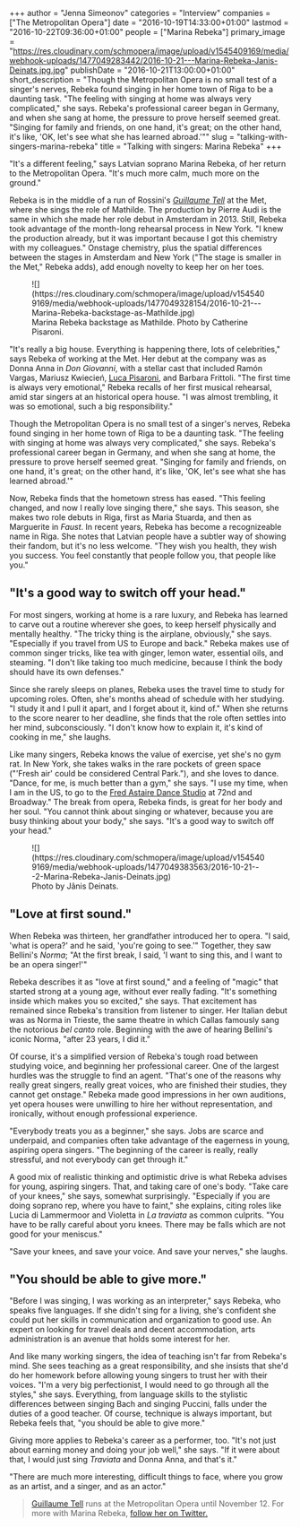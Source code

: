+++
author = "Jenna Simeonov"
categories = "Interview"
companies = ["The Metropolitan Opera"]
date = "2016-10-19T14:33:00+01:00"
lastmod = "2016-10-22T09:36:00+01:00"
people = ["Marina Rebeka"]
primary_image = "https://res.cloudinary.com/schmopera/image/upload/v1545409169/media/webhook-uploads/1477049283442/2016-10-21---Marina-Rebeka-Janis-Deinats.jpg.jpg"
publishDate = "2016-10-21T13:00:00+01:00"
short_description = "Though the Metropolitan Opera is no small test of a singer&#039;s nerves, Rebeka found singing in her home town of Riga to be a daunting task. &quot;The feeling with singing at home was always very complicated,&quot; she says. Rebeka&#039;s professional career began in Germany, and when she sang at home, the pressure to prove herself seemed great. &quot;Singing for family and friends, on one hand, it&#039;s great; on the other hand, it&#039;s like, &#039;OK, let&#039;s see what she has learned abroad.&#039;&quot;"
slug = "talking-with-singers-marina-rebeka"
title = "Talking with singers: Marina Rebeka"
+++

"It's a different feeling," says Latvian soprano Marina Rebeka, of her return to the Metropolitan Opera. "It's much more calm, much more on the ground."

Rebeka is in the middle of a run of Rossini's [*Guillaume Tell*](http://www.metopera.org/Season/2016-17-Season/guillaume-tell-rossini-tickets/) at the Met, where she sings the role of Mathilde. The production by Pierre Audi is the same in which she made her role debut in Amsterdam in 2013. Still, Rebeka took advantage of the month-long rehearsal process in New York. "I knew the production already, but it was important because I got this chemistry with my colleagues." Onstage chemistry, plus the spatial differences between the stages in Amsterdam and New York ("The stage is smaller in the Met," Rebeka adds), add enough novelty to keep her on her toes.

<figure data-type="image">
![](https://res.cloudinary.com/schmopera/image/upload/v1545409169/media/webhook-uploads/1477049328154/2016-10-21---Marina-Rebeka-backstage-as-Mathilde.jpg)
<figcaption>Marina Rebeka backstage as Mathilde. Photo by Catherine Pisaroni.</figcaption>
</figure>

"It's really a big house. Everything is happening there, lots of celebrities," says Rebeka of working at the Met. Her debut at the company was as Donna Anna in *Don Giovanni*, with a stellar cast that included Ramón Vargas, Mariusz Kwiecień, [Luca Pisaroni](/talking-with-singers-luca-pisaroni/), and Barbara Frittoli. "The first time is always very emotional," Rebeka recalls of her first musical rehearsal, amid star singers at an historical opera house. "I was almost trembling, it was so emotional, such a big responsibility."

Though the Metropolitan Opera is no small test of a singer's nerves, Rebeka found singing in her home town of Riga to be a daunting task. "The feeling with singing at home was always very complicated," she says. Rebeka's professional career began in Germany, and when she sang at home, the pressure to prove herself seemed great. "Singing for family and friends, on one hand, it's great; on the other hand, it's like, 'OK, let's see what she has learned abroad.'"

Now, Rebeka finds that the hometown stress has eased. "This feeling changed, and now I really love singing there," she says. This season, she makes two role debuts in Riga, first as Maria Stuarda, and then as Marguerite in *Faust*. In recent years, Rebeka has become a recognizeable name in Riga. She notes that Latvian people have a subtler way of showing their fandom, but it's no less welcome. "They wish you health, they wish you success. You feel constantly that people follow you, that people like you."

## "It's a good way to switch off your head."

For most singers, working at home is a rare luxury, and Rebeka has learned to carve out a routine wherever she goes, to keep herself physically and mentally healthy. "The tricky thing is the airplane, obviously," she says. "Especially if you travel from US to Europe and back." Rebeka makes use of common singer tricks, like tea with ginger, lemon water, essential oils, and steaming. "I don't like taking too much medicine, because I think the body should have its own defenses."

Since she rarely sleeps on planes, Rebeka uses the travel time to study for upcoming roles. Often, she's months ahead of schedule with her studying. "I study it and I pull it apart, and I forget about it, kind of." When she returns to the score nearer to her deadline, she finds that the role often settles into her mind, subconsciously. "I don't know how to explain it, it's kind of cooking in me," she laughs.

Like many singers, Rebeka knows the value of exercise, yet she's no gym rat. In New York, she takes walks in the rare pockets of green space ("'Fresh air' could be considered Central Park."), and she loves to dance. "Dance, for me, is much better than a gym," she says. "I use my time, when I am in the US, to go to the [Fred Astaire Dance Studio](https://www.fredastaire.com/) at 72nd and Broadway." The break from opera, Rebeka finds, is great for her body and her soul. "You cannot think about singing or whatever, because you are busy thinking about your body," she says. "It's a good way to switch off your head."

<figure data-type="image">
![](https://res.cloudinary.com/schmopera/image/upload/v1545409169/media/webhook-uploads/1477049383563/2016-10-21---2-Marina-Rebeka-Janis-Deinats.jpg)
<figcaption>Photo by Jãnis Deinats.</figcaption>
</figure>

## "Love at first sound."

When Rebeka was thirteen, her grandfather introduced her to opera. "I said, 'what is opera?' and he said, 'you're going to see.'" Together, they saw Bellini's *Norma*; "At the first break, I said, 'I want to sing this, and I want to be an opera singer!'"

Rebeka describes it as "love at first sound," and a feeling of "magic" that started strong at a young age, without ever really fading. "It's something inside which makes you so excited," she says. That excitement has remained since Rebeka's transition from listener to singer. Her Italian debut was as Norma in Trieste, the same theatre in which Callas famously sang the notorious *bel canto* role. Beginning with the awe of hearing Bellini's iconic Norma, "after 23 years, I did it."

Of course, it's a simplified version of Rebeka's tough road between studying voice, and beginning her professional career. One of the largest hurdles was the struggle to find an agent. "That's one of the reasons why really great singers, really great voices, who are finished their studies, they cannot get onstage." Rebeka made good impressions in her own auditions, yet opera houses were unwilling to hire her without representation, and ironically, without enough professional experience.

"Everybody treats you as a beginner," she says. Jobs are scarce and underpaid, and companies often take advantage of the eagerness in young, aspiring opera singers. "The beginning of the career is really, really stressful, and not everybody can get through it."

A good mix of realistic thinking and optimistic drive is what Rebeka advises for young, aspiring singers. That, and taking care of one's body. "Take care of your knees," she says, somewhat surprisingly. "Especially if you are doing soprano rep, where you have to faint," she explains, citing roles like Lucia di Lammermoor and Violetta in *La traviata* as common culprits. "You have to be rally careful about yoru knees. There may be falls which are not good for your meniscus."

"Save your knees, and save your voice. And save your nerves," she laughs.

## "You should be able to give more."

"Before I was singing, I was working as an interpreter," says Rebeka, who speaks five languages. If she didn't sing for a living, she's confident she could put her skills in communication and organization to good use. An expert on looking for travel deals and decent accommodation, arts administration is an avenue that holds some interest for her. 

And like many working singers, the idea of teaching isn't far from Rebeka's mind. She sees teaching as a great responsibility, and she insists that she'd do her homework before allowing young singers to trust her with their voices. "I'm a very big perfectionist, I would need to go through all the styles," she says. Everything, from language skills to the stylistic differences between singing Bach and singing Puccini, falls under the duties of a good teacher. Of course, technique is always important, but Rebeka feels that, "you should be able to give more."

Giving more applies to Rebeka's career as a performer, too. "It's not just about earning money and doing your job well," she says. "If it were about that, I would just sing *Traviata* and Donna Anna, and that's it."

"There are much more interesting, difficult things to face, where you grow as an artist, and a singer, and as an actor."

>[Guillaume Tell](http://www.metopera.org/Season/2016-17-Season/guillaume-tell-rossini-tickets/) runs at the Metropolitan Opera until November 12. For more with Marina Rebeka, [follow her on Twitter.](https://twitter.com/marinarebeka)
